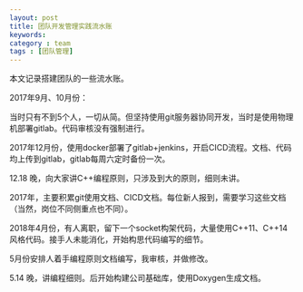 ```yaml
---
layout: post
title: 团队开发管理实践流水账
keywords: 
category : team
tags : [团队管理]
---
```

本文记录搭建团队的一些流水账。

<!-- more -->

2017年9月、10月份：

当时只有不到5个人，一切从简。但坚持使用git服务器协同开发，当时是使用物理机部署gitlab。代码审核没有强制进行。

2017年12月份，使用docker部署了gitlab+jenkins，开启CICD流程。文档、代码均上传到gitlab，gitlab每周六定时备份一次。

12.18 晚，向大家讲C++编程原则，只涉及到大的原则，细则未讲。

2017年，主要积累git使用文档、CICD文档。每位新人报到，需要学习这些文档（当然，岗位不同侧重点也不同）。

2018年4月份，有人离职，留下一个socket构架代码，大量使用C++11、C++14风格代码。接手人未能消化，开始构思代码编写的细节。

5月份安排人着手编程原则文档编写，我审核，并做修改。

5.14 晚，讲编程细则。后开始构建公司基础库，使用Doxygen生成文档。


